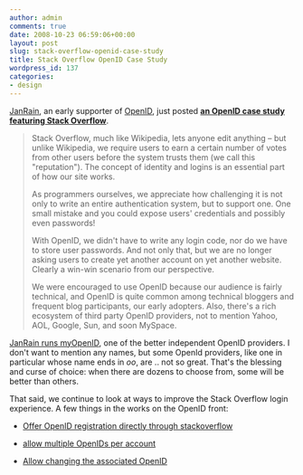 ```yaml
---
author: admin
comments: true
date: 2008-10-23 06:59:06+00:00
layout: post
slug: stack-overflow-openid-case-study
title: Stack Overflow OpenID Case Study
wordpress_id: 137
categories:
- design
---
```



[JanRain](http://www.janrain.com), an early supporter of [OpenID](http://en.wikipedia.org/wiki/OpenID), just posted **[an OpenID case study featuring Stack Overflow](http://www.janrain.com/openid/casestudy-stackoverflow)**.





<blockquote>
Stack Overflow, much like Wikipedia, lets anyone edit anything – but unlike Wikipedia, we require users to earn a certain number of votes from other users before the system trusts them (we call this "reputation"). The concept of identity and logins is an essential part of how our site works.

> 
> 
As programmers ourselves, we appreciate how challenging it is not only to write an entire authentication system, but to support one.  One small mistake and you could expose users' credentials and possibly even passwords!

> 
> 
With OpenID, we didn't have to write any login code, nor do we have to store user passwords. And not only that, but we are no longer asking users to create yet another account on yet another website. Clearly a win-win scenario from our perspective.

> 
> 
We were encouraged to use OpenID because our audience is fairly technical, and OpenID is quite common among technical bloggers and frequent blog participants, our early adopters. Also, there's a rich ecosystem of third party OpenID providers, not to mention Yahoo, AOL, Google, Sun, and soon MySpace.
</blockquote>





[JanRain runs myOpenID](http://www.janrain.com/products/myopenid), one of the better independent OpenID providers. I don't want to mention any names, but some OpenId providers, like one in particular whose name ends in _oo_, are .. not so great. That's the blessing and curse of choice: when there are dozens to choose from, some will be better than others.



That said, we continue to look at ways to improve the Stack Overflow login experience. A few things in the works on the OpenID front:







  * [Offer OpenID registration directly through stackoverflow](http://stackoverflow.uservoice.com/pages/general/suggestions/34450)

  * [allow multiple OpenIDs per account](http://stackoverflow.uservoice.com/pages/general/suggestions/24709)

  * [Allow changing the associated OpenID](http://stackoverflow.uservoice.com/pages/general/suggestions/16685)


